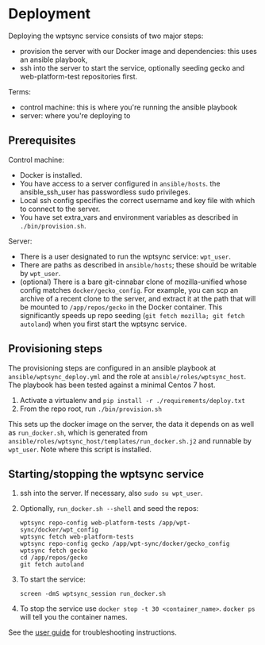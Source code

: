 # Deployment

Deploying the wptsync service consists of two major steps:

*   provision the server with our Docker image and dependencies: this uses an 
    ansible playbook,
*   ssh into the server to start the service, optionally seeding gecko and
    web-platform-test repositories first.

Terms:

*   control machine: this is where you're running the ansible playbook
*   server: where you're deploying to

## Prerequisites

Control machine:

*   Docker is installed.
*   You have access to a server configured in `ansible/hosts`.
    the ansible_ssh_user has passwordless sudo privileges.
*   Local ssh config specifies the correct username and key file with
    which to connect to the server.
*   You have set extra_vars and environment variables as described in 
    `./bin/provision.sh`.

Server:

*   There is a user designated to run the wptsync service: `wpt_user`.
*   There are paths as described in `ansible/hosts`; these should be
    writable by `wpt_user`.
*   (optional) There is a bare git-cinnabar clone of mozilla-unified whose
    config matches `docker/gecko_config`. For example, you can scp an
    archive of a recent clone to the server, and extract it at the path that will be mounted to `/app/repos/gecko` in the Docker container. 
    This significantly speeds up repo seeding (`git fetch mozilla; git fetch autoland`) when you first start the wptsync service.


## Provisioning steps

The provisioning steps are configured in an ansible playbook at `ansible/wptsync_deploy.yml` and the role at `ansible/roles/wptsync_host`. The playbook has been tested against a minimal Centos 7 host.

1.  Activate a virtualenv and `pip install -r ./requirements/deploy.txt`
2.  From the repo root, run `./bin/provision.sh`

This sets up the docker image on the server, the data it depends on as well as `run_docker.sh`, which is generated from `ansible/roles/wptsync_host/templates/run_docker.sh.j2` and runnable by `wpt_user`. Note where this script is installed.

## Starting/stopping the wptsync service

1.  ssh into the server. If necessary, also `sudo su wpt_user`.
2.  Optionally, `run_docker.sh --shell` and seed the repos:

    ```
    wptsync repo-config web-platform-tests /app/wpt-sync/docker/wpt_config
    wptsync fetch web-platform-tests
    wptsync repo-config gecko /app/wpt-sync/docker/gecko_config
    wptsync fetch gecko
    cd /app/repos/gecko
    git fetch autoland
    ```

3.  To start the service: 

    ```
    screen -dmS wptsync_session run_docker.sh
    ```

4. To stop the service use `docker stop -t 30 <container_name>`. `docker ps` will tell you the container names.

See the [user guide](./user-guide.md) for troubleshooting instructions. 
